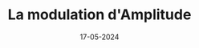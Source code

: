 ---
title: "La modulation d'Amplitude"
date: "17-05-2024"
thumbnail: "/assets/img/thumbnail/am.webp"
---